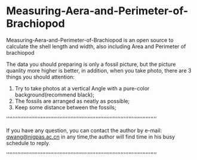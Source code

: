 # Measuring-Aera-and-Perimeter-of-Brachiopod



Measuring-Aera-and-Perimeter-of-Brachiopod is an open source to calculate the shell length and width, also including Area and Perimeter of brachiopod



The data you should preparing is only a fossil picture, but the picture quanlity more higher is better, in addition, when you take photo, there are 3 things you should attention:



1. Try to take photos at a vertical Angle with a pure-color background(recommend black);
2. The fossils are arranged as neatly as possible;
3. Keep some distance between the fossils;



''''''''''''''''''''''''''''''''''''''''''''''''''''''''''''''''''''''''''''''''''''''''''''''''


If you have any question, you can contact the author by e-mail: qwang@nigpas.ac.cn in any time,the author will find time in his busy schedule to reply.


''''''''''''''''''''''''''''''''''''''''''''''''''''''''''''''''''''''''''''''''''''''''''''''''
